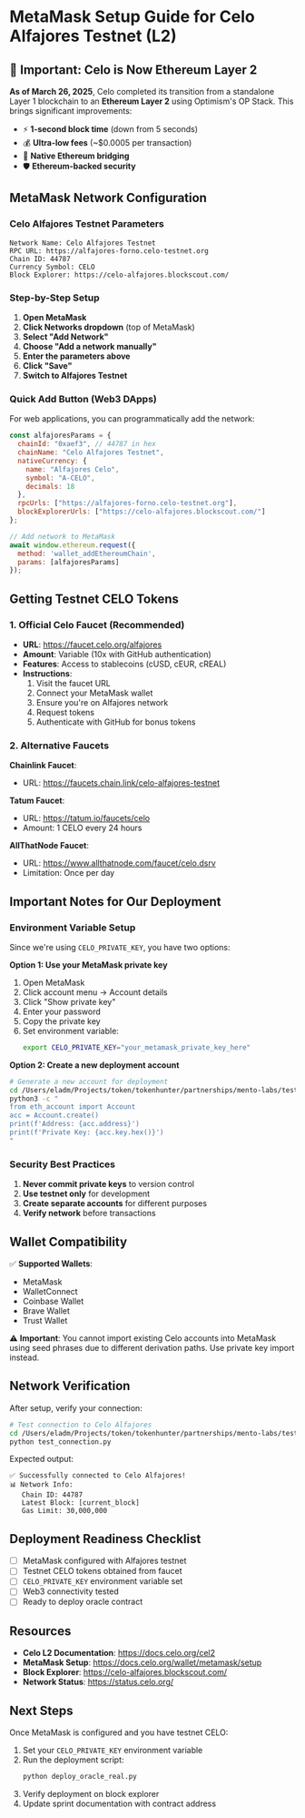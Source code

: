 # MetaMask Setup Guide for Celo Alfajores Testnet (L2)

## 🚨 Important: Celo is Now Ethereum Layer 2

**As of March 26, 2025**, Celo completed its transition from a standalone Layer 1 blockchain to an **Ethereum Layer 2** using Optimism's OP Stack. This brings significant improvements:

- ⚡ **1-second block time** (down from 5 seconds)
- 💰 **Ultra-low fees** (~$0.0005 per transaction)
- 🔗 **Native Ethereum bridging**
- 🛡️ **Ethereum-backed security**

## MetaMask Network Configuration

### Celo Alfajores Testnet Parameters

```
Network Name: Celo Alfajores Testnet
RPC URL: https://alfajores-forno.celo-testnet.org
Chain ID: 44787
Currency Symbol: CELO
Block Explorer: https://celo-alfajores.blockscout.com/
```

### Step-by-Step Setup

1. **Open MetaMask**
2. **Click Networks dropdown** (top of MetaMask)
3. **Select "Add Network"**
4. **Choose "Add a network manually"**
5. **Enter the parameters above**
6. **Click "Save"**
7. **Switch to Alfajores Testnet**

### Quick Add Button (Web3 DApps)

For web applications, you can programmatically add the network:

```javascript
const alfajoresParams = {
  chainId: "0xaef3", // 44787 in hex
  chainName: "Celo Alfajores Testnet",
  nativeCurrency: {
    name: "Alfajores Celo",
    symbol: "A-CELO",
    decimals: 18
  },
  rpcUrls: ["https://alfajores-forno.celo-testnet.org"],
  blockExplorerUrls: ["https://celo-alfajores.blockscout.com/"]
};

// Add network to MetaMask
await window.ethereum.request({
  method: 'wallet_addEthereumChain',
  params: [alfajoresParams]
});
```

## Getting Testnet CELO Tokens

### 1. Official Celo Faucet (Recommended)
- **URL**: https://faucet.celo.org/alfajores
- **Amount**: Variable (10x with GitHub authentication)
- **Features**: Access to stablecoins (cUSD, cEUR, cREAL)
- **Instructions**:
  1. Visit the faucet URL
  2. Connect your MetaMask wallet
  3. Ensure you're on Alfajores network
  4. Request tokens
  5. Authenticate with GitHub for bonus tokens

### 2. Alternative Faucets

**Chainlink Faucet**:
- URL: https://faucets.chain.link/celo-alfajores-testnet

**Tatum Faucet**:
- URL: https://tatum.io/faucets/celo
- Amount: 1 CELO every 24 hours

**AllThatNode Faucet**:
- URL: https://www.allthatnode.com/faucet/celo.dsrv
- Limitation: Once per day

## Important Notes for Our Deployment

### Environment Variable Setup

Since we're using `CELO_PRIVATE_KEY`, you have two options:

**Option 1: Use your MetaMask private key**
1. Open MetaMask
2. Click account menu → Account details
3. Click "Show private key"
4. Enter your password
5. Copy the private key
6. Set environment variable:
   ```bash
   export CELO_PRIVATE_KEY="your_metamask_private_key_here"
   ```

**Option 2: Create a new deployment account**
```bash
# Generate a new account for deployment
cd /Users/eladm/Projects/token/tokenhunter/partnerships/mento-labs/testnet
python3 -c "
from eth_account import Account
acc = Account.create()
print(f'Address: {acc.address}')
print(f'Private Key: {acc.key.hex()}')
"
```

### Security Best Practices

1. **Never commit private keys** to version control
2. **Use testnet only** for development
3. **Create separate accounts** for different purposes
4. **Verify network** before transactions

## Wallet Compatibility

✅ **Supported Wallets**:
- MetaMask
- WalletConnect
- Coinbase Wallet
- Brave Wallet
- Trust Wallet

⚠️ **Important**: You cannot import existing Celo accounts into MetaMask using seed phrases due to different derivation paths. Use private key import instead.

## Network Verification

After setup, verify your connection:

```bash
# Test connection to Celo Alfajores
cd /Users/eladm/Projects/token/tokenhunter/partnerships/mento-labs/testnet
python test_connection.py
```

Expected output:
```
✅ Successfully connected to Celo Alfajores!
📊 Network Info:
   Chain ID: 44787
   Latest Block: [current_block]
   Gas Limit: 30,000,000
```

## Deployment Readiness Checklist

- [ ] MetaMask configured with Alfajores testnet
- [ ] Testnet CELO tokens obtained from faucet
- [ ] `CELO_PRIVATE_KEY` environment variable set
- [ ] Web3 connectivity tested
- [ ] Ready to deploy oracle contract

## Resources

- **Celo L2 Documentation**: https://docs.celo.org/cel2
- **MetaMask Setup**: https://docs.celo.org/wallet/metamask/setup
- **Block Explorer**: https://celo-alfajores.blockscout.com/
- **Network Status**: https://status.celo.org/

## Next Steps

Once MetaMask is configured and you have testnet CELO:

1. Set your `CELO_PRIVATE_KEY` environment variable
2. Run the deployment script:
   ```bash
   python deploy_oracle_real.py
   ```
3. Verify deployment on block explorer
4. Update sprint documentation with contract address
